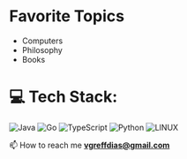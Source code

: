 # Favorite Topics
- Computers
- Philosophy
- Books


# 💻 Tech Stack:
![Java](https://img.shields.io/badge/java-%23ED8B00.svg?style=for-the-badge&logo=java&logoColor=white) 
![Go](https://img.shields.io/badge/go-%2300ADD8.svg?style=for-the-badge&logo=go&logoColor=white)
![TypeScript](https://img.shields.io/badge/TypeScript-007ACC?style=for-the-badge&logo=typescript&logoColor=white)
![Python](https://img.shields.io/badge/python-3670A0?style=for-the-badge&logo=python&logoColor=ffdd54)
![LINUX](https://img.shields.io/badge/Linux-FCC624?style=for-the-badge&logo=linux&logoColor=black)

<!--<div>
  <a href="https://github.com/VitorGreff">
  <img height="180em" src="https://github-readme-stats.vercel.app/api?username=VitorGreff&show_icons=true&theme=tokyonight&include_all_commits=true&count_private=true"/> 
  <img height="180em" src="https://github-readme-stats.vercel.app/api/top-langs/?username=VitorGreff&layout=compact&langs_count=7&theme=tokyonight"/>
</div> -->

📫 How to reach me **vgreffdias@gmail.com**
